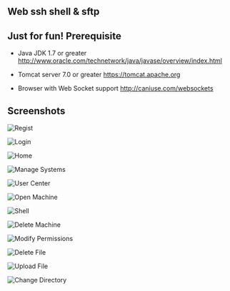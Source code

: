 Web ssh shell & sftp
--------------------
Just for fun!
Prerequisite
-------------------
* Java JDK 1.7 or greater
http://www.oracle.com/technetwork/java/javase/overview/index.html

* Tomcat server 7.0 or greater
https://tomcat.apache.org

* Browser with Web Socket support
http://caniuse.com/websockets

Screenshots
--------------
![Regist](https://github.com/xwlcn/webssh/raw/master/screenshots/regist.png)

![Login](https://github.com/xwlcn/webssh/raw/master/screenshots/login.png)

![Home](https://github.com/xwlcn/webssh/raw/master/screenshots/home.png)

![Manage Systems](https://github.com/xwlcn/webssh/raw/master/screenshots/login.png)

![User Center](https://github.com/xwlcn/webssh/raw/master/screenshots/usercenter.png)

![Open Machine](https://github.com/xwlcn/webssh/raw/master/screenshots/openmachine.png)

![Shell](https://github.com/xwlcn/webssh/raw/master/screenshots/shell.png)

![Delete Machine](https://github.com/xwlcn/webssh/raw/master/screenshots/deletemachine.png)

![Modify Permissions](https://github.com/xwlcn/webssh/raw/master/screenshots/modifypermissions.png)

![Delete File](https://github.com/xwlcn/webssh/raw/master/screenshots/deletefile.png)

![Upload File](https://github.com/xwlcn/webssh/raw/master/screenshots/uploadfile.png)

![Change Directory](https://github.com/xwlcn/webssh/raw/master/screenshots/changedir.png)

